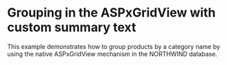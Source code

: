 # Grouping in the ASPxGridView with custom summary text


<p>This example demonstrates how to group products by a category name by using the native ASPxGridView mechanism in the NORTHWIND database.</p>

<br/>



